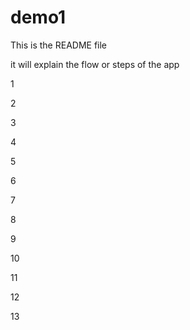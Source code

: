 # demo1

This is the README file

it will explain the flow or steps of the app

1

2

3

4

5

6

7

8

9

10

11

12

13

